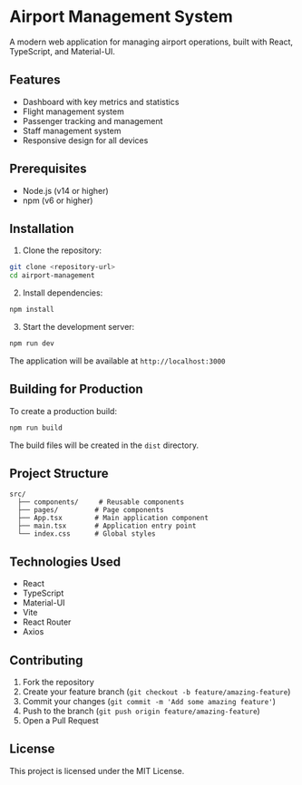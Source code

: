 # Airport Management System

A modern web application for managing airport operations, built with React, TypeScript, and Material-UI.

## Features

- Dashboard with key metrics and statistics
- Flight management system
- Passenger tracking and management
- Staff management system
- Responsive design for all devices

## Prerequisites

- Node.js (v14 or higher)
- npm (v6 or higher)

## Installation

1. Clone the repository:
```bash
git clone <repository-url>
cd airport-management
```

2. Install dependencies:
```bash
npm install
```

3. Start the development server:
```bash
npm run dev
```

The application will be available at `http://localhost:3000`

## Building for Production

To create a production build:

```bash
npm run build
```

The build files will be created in the `dist` directory.

## Project Structure

```
src/
  ├── components/     # Reusable components
  ├── pages/         # Page components
  ├── App.tsx        # Main application component
  ├── main.tsx       # Application entry point
  └── index.css      # Global styles
```

## Technologies Used

- React
- TypeScript
- Material-UI
- Vite
- React Router
- Axios

## Contributing

1. Fork the repository
2. Create your feature branch (`git checkout -b feature/amazing-feature`)
3. Commit your changes (`git commit -m 'Add some amazing feature'`)
4. Push to the branch (`git push origin feature/amazing-feature`)
5. Open a Pull Request

## License

This project is licensed under the MIT License. 